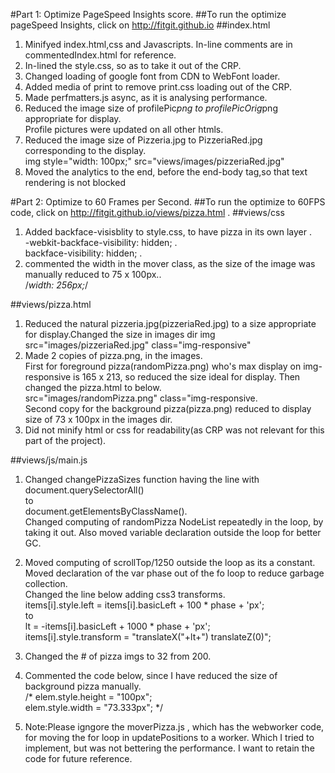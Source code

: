#Part 1: Optimize PageSpeed Insights score.
##To run the optimize pageSpeed Insights, click on http://fitgit.github.io
##index.html
1. Minifyed index.html,css and Javascripts. In-line comments are in commentedIndex.html for reference.
2. In-lined the style.css, so as to take it out of the CRP.
3. Changed loading of google font from CDN to WebFont loader.<br>
      <!--link href="//fonts.googleapis.com/css?family=Open+Sans:400,700" rel="stylesheet" -->
4. Added media of print to remove print.css loading out of the CRP.
5. Made perfmatters.js async, as it is analysing performance.
6. Reduced the image size of profilePic*png to profilePicOrig*png appropriate for display.<br>Profile pictures were updated on all other htmls.
7. Reduced the image size  of Pizzeria.jpg to PizzeriaRed.jpg corresponding to the display.<br>
      img style="width: 100px;" src="views/images/pizzeriaRed.jpg"
8. Moved the analytics to the end, before the end-body tag,so that text rendering is not blocked

#Part 2: Optimize to 60 Frames per Second.
##To run the optimize to 60FPS code, click on http://fitgit.github.io/views/pizza.html .
##views/css

1. Added backface-visisblity to style.css, to have pizza in its own layer .<br>
   -webkit-backface-visibility: hidden; .<br>
    backface-visibility: hidden; .<br>
2. commented the width in the mover class, as the size of the image was manually reduced to 75 x 100px..<br>
    /*width: 256px;*/

##views/pizza.html

1. Reduced the natural pizzeria.jpg(pizzeriaRed.jpg) to a size appropriate for display.Changed the size in images dir
   img src="images/pizzeriaRed.jpg" class="img-responsive" 
2. Made 2 copies of pizza.png, in the images.<br>
    First for foreground pizza(randomPizza.png) who's max display on img-responsive is 165 x 213, so reduced the size ideal      for display. Then changed the pizza.html to below.<br>
      src="images/randomPizza.png" class="img-responsive.<br>
    Second copy for the background pizza(pizza.png) reduced to display size of 73 x 100px in the images dir.
3.  Did not minify html or css for readability(as CRP was not relevant for this part of the project).              

##views/js/main.js

1.  Changed changePizzaSizes function having the line with document.querySelectorAll()<br> to<br> document.getElementsByClassName().<br>Changed computing of randomPizza NodeList repeatedly in the loop, by taking it out. Also moved variable declaration outside the loop for better GC.
2.  Moved computing of scrollTop/1250 outside the loop as its a constant.<br>Moved declaration of the var phase out of the       fo loop to reduce garbage collection.<br>
    Changed the line below adding css3 transforms.<br>
    items[i].style.left = items[i].basicLeft + 100 * phase + 'px'; <br>
    to<br>
    lt = -items[i].basicLeft + 1000 * phase + 'px';<br>
    items[i].style.transform = "translateX("+lt+") translateZ(0)";<br>
    
3. Changed the # of pizza imgs to 32 from 200.
4. Commented the code below, since I have reduced the size of background pizza manually.<br>
   /* elem.style.height = "100px";<br>
    elem.style.width = "73.333px"; */<br>
5.  Note:Please igngore the  moverPizza.js , which has the webworker code, for moving the for loop in updatePositions to a       worker. Which I tried to implement, but was not bettering the performance. I want to retain the code for future              reference.
